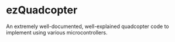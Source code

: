 # ezQuadcopter
An extremely well-documented, well-explained quadcopter code to implement using various microcontrollers.
